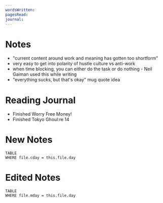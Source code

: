 ```yaml
---
wordsWritten: 
pagesRead: 
journal:
---
```

# Notes
- "current content around work and meaning has gotten too shortform"
- very easy to get into polarity of hustle culture vs anti-work
- when time blocking, you can either do the task or do nothing - Neil Gaiman used this while writing
- "everything sucks, but that's okay" mug quote idea

# Reading Journal
- Finished Worry Free Money!
- Finished Tokyo Ghoul:re 14



# New Notes
```dataview
TABLE
WHERE file.cday = this.file.day
```

# Edited Notes
```dataview
TABLE
WHERE file.mday = this.file.day
```